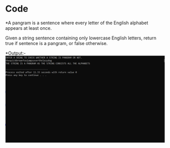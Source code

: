 # Code
*A pangram is a sentence where every letter of the English alphabet appears at least once.


Given a string sentence containing only lowercase English letters, return true if sentence is a pangram, or false otherwise.



*Output:-
<img src="Images/Capture.PNG" width="600">
